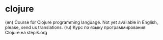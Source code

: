 # clojure
(en) Course for Clojure programming language. Not yet available in English, please, send us translations. (ru) Курс по языку программирования Clojure на stepik.org
